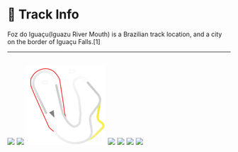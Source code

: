 # 🏁 Track Info

Foz do Iguaçu(Iguazu River Mouth) is a Brazilian track location, and a city on the border of Iguaçu Falls.[1]

---
![](image_1.jpg)
![](image_2.jpg)
![](image_3.jpg)
![](image_4.jpg)
![](image_5.jpg)
![](image_6.jpg)
![](image_7.jpg)
---

